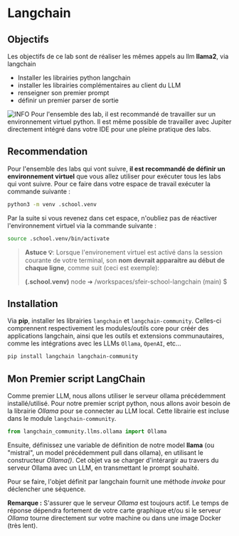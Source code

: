 # Langchain

## Objectifs

Les objectifs de ce lab sont de réaliser les mêmes appels au llm **llama2**, via langchain

* Installer les librairies python langchain
* installer les librairies complémentaires au client du LLM
* renseigner son premier prompt
* définir un premier parser de sortie

![INFO](../img/info.png) Pour l'ensemble des lab, il est recommandé de travailler sur un environnement virtuel python. Il est même possible de travailler avec Jupiter directement intégré dans votre IDE pour une pleine pratique des labs.

## Recommendation

Pour l'ensemble des labs qui vont suivre, **il est recommandé de définir un environnement virtuel** que vous allez utiliser pour exécuter tous les labs qui vont suivre.
Pour ce faire dans votre espace de travail exécuter la commande suivante :

```sh
python3 -m venv .school.venv
```

Par la suite si vous revenez dans cet espace, n'oubliez pas de réactiver l'environnement virtuel via la commande suivante :

```sh
source .school.venv/bin/activate
```
> **Astuce 💡**: Lorsque l'environement virtuel est activé dans la session courante de votre terminal, son **nom devrait apparaitre au début de chaque ligne**, comme suit (ceci est exemple):
> 
> **(.school.venv)** node ➜ /workspaces/sfeir-school-langchain (main) $ 

## Installation

Via **pip**, installer les librairies `langchain` et `langchain-community`. Celles-ci comprennent respectivement les modules/outils core pour créér des applications langchain, ainsi que les outils et extensions communautaires, comme les intégrations avec les LLMs `Ollama`, `OpenAI`, etc...

```sh
pip install langchain langchain-community
```

## Mon Premier script LangChain

Comme premier LLM, nous allons utiliser le serveur ollama précédemment installé/utilisé.
Pour notre premier script python, nous allons avoir besoin de la librairie _Ollama_ pour se connecter au LLM local.
Cette librairie est incluse dans le module `langchain-community`.

```python
from langchain_community.llms.ollama import Ollama
```

Ensuite, définissez une variable de définition de notre model **llama** (ou "mistral", un model précédemment pull dans ollama), en utilisant le constructeur _Ollama()_. Cet objet va se charger d'intérargir au travers du serveur Ollama avec un LLM, en transmettant le prompt souhaité.

Pour se faire, l'objet définit par langchain fournit une méthode _invoke_ pour déclencher une séquence.

**Remarque :** S'assurer que le serveur _Ollama_ est toujours actif. Le temps de réponse dépendra fortement de votre carte graphique et/ou si le serveur _Ollama_ tourne directement sur votre machine ou dans une image Docker (très lent).
